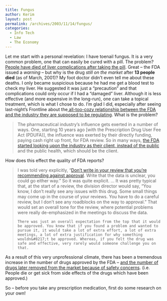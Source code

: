 ```yaml
---
title: Fungus
author: Kerim
layout: post
permalink: /archives/2003/11/14/fungus/
categories:
  - Info Tech
  - Law
  - The Economy
---
```

Let me start with a personal revelation: I have toenail fungus. It is a very common problem, one that can easily be cured with a pill. The problem? <a href="http://www.consumerdruginfo.com/lamfdahealthadvis.html" onclick="_gaq.push(['_trackEvent', 'outbound-article', 'http://www.consumerdruginfo.com/lamfdahealthadvis.html', 'People have died of liver complications after taking the pill']);" >People have died of liver complications after taking the pill</a>. Great &#8211; the FDA issued a *warning* &#8211; but why is the drug *still on the market* after **13 people died** (as of March, 2001)? My foot doctor didn&#8217;t even tell me about these deaths. I only became suspicious because he had me get a blood test to check my liver. He suggested it was just a &#8220;precaution&#8221; and that complications could only occur if I had a &#8220;damaged&#8221; liver. Although it is less effective (and more expensive in the long-run), one can take a topical treatment, which is what I chose to do. I&#8217;m glad I did, especially after seeing last-night&#8217;s Frontline about the<a href="http://www.pbs.org/wgbh/pages/frontline/shows/prescription/" onclick="_gaq.push(['_trackEvent', 'outbound-article', 'http://www.pbs.org/wgbh/pages/frontline/shows/prescription/', ' all-too-cozy relationship between the FDA and the industry they are supposed to be regulating']);" > all-too-cozy relationship between the FDA and the industry they are supposed to be regulating</a>. What is the problem?


>   The pharmaceutical industry&#8217;s influence gets exerted in a number of ways. One, starting 10 years ago [with the Prescription Drug User Fee Act (PDUFA)], the influence was exerted by their directly funding, paying cash right up front, for FDA review. So in many ways, <a href="http://www.pbs.org/wgbh/pages/frontline/shows/prescription/hazard/independent.html" onclick="_gaq.push(['_trackEvent', 'outbound-article', 'http://www.pbs.org/wgbh/pages/frontline/shows/prescription/hazard/independent.html', 'the FDA started looking upon the industry as their client, instead of the public']);" >the FDA started looking upon the industry as their client, instead of the public</a> and the public health, which should be the client.


How does this effect the quality of FDA reports?


>   I was told very explicitly, &#8220;<a href="http://www.pbs.org/wgbh/pages/frontline/shows/prescription/interviews/elashoff.html" onclick="_gaq.push(['_trackEvent', 'outbound-article', 'http://www.pbs.org/wgbh/pages/frontline/shows/prescription/interviews/elashoff.html', 'Don&#8217;t write in your review that you&#8217;re recommending against approval']);" >Don&#8217;t write in your review that you&#8217;re recommending against approval</a>. Write that the data is unclear, you could go either way.&#8221; So it was quite explicit. &#8230; It was pretty typical that, at the start of a review, the division director would say, &#8220;You know, I don&#8217;t really see any issues with this drug. Some small things may come up in the course of your reviews. You have to do a careful review, but I don&#8217;t see any roadblocks on the way to approval.&#8221; That would set an overall tone for the review, where potential problems were really de-emphasized in the meetings to discuss the data. 
>   
>   
>     There was just an overall expectation from the top that it would be approved. You knew that if you found a problem and wanted to pursue it, it would take a lot of extra effort, a lot of extra meetings, a lot of extra justification for why something wouldn&#8217;t be approved. Whereas, if you felt the drug was safe and effective, very rarely would someone challenge you on that.
>   


As a result of this very unprofessional climate, there has been a tremendous increase in the number of drugs approved by the FDA &#8211; <a href="http://www.pbs.org/wgbh/pages/frontline/shows/prescription/etc/dozen.html" onclick="_gaq.push(['_trackEvent', 'outbound-article', 'http://www.pbs.org/wgbh/pages/frontline/shows/prescription/etc/dozen.html', 'and the number of drugs later removed from the market because of safety concerns']);" >and the number of drugs later removed from the market because of safety concerns</a>. (i.e. People die or get sick from side effects of the drugs which have been approved.)

So &#8211; before you take any prescription medication, first do some research on your own!

